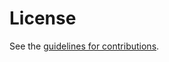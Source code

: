 # License

See the
[guidelines for contributions](https://github.com/sebdeckers/gopher-over-https/blob/master/CONTRIBUTING.md).
